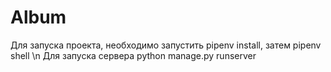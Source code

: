 # Album

Для запуска проекта, необходимо запустить pipenv install, затем pipenv shell \n
Для запуска сервера python manage.py runserver
